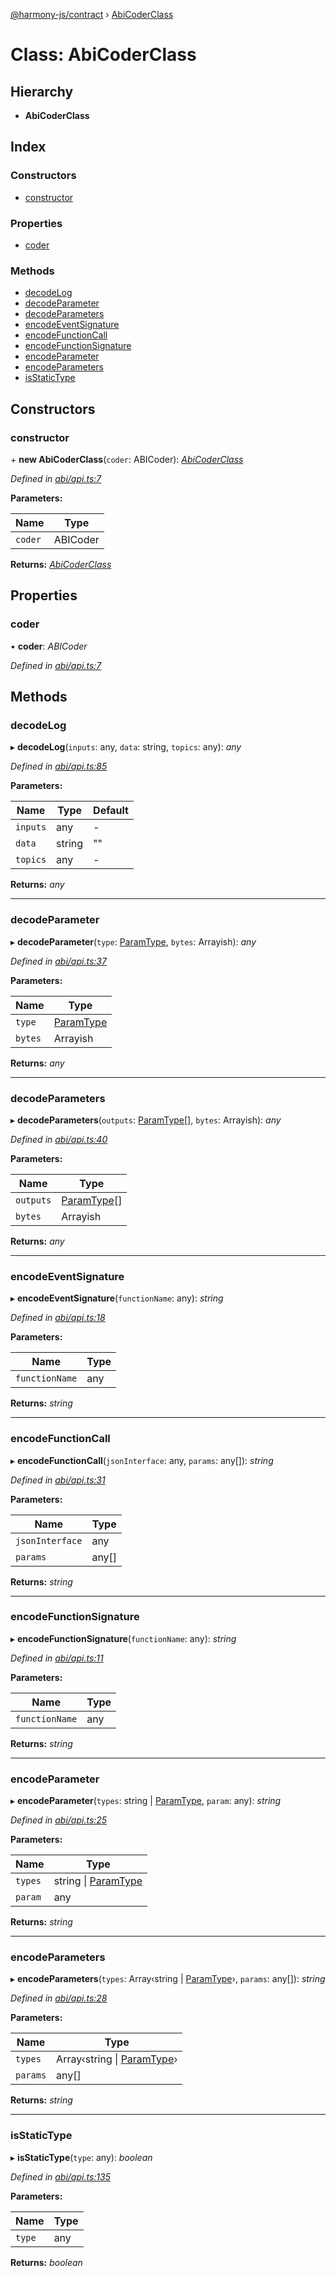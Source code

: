 [@harmony-js/contract](../globals.md) › [AbiCoderClass](abicoderclass.md)

# Class: AbiCoderClass

## Hierarchy

* **AbiCoderClass**

## Index

### Constructors

* [constructor](abicoderclass.md#constructor)

### Properties

* [coder](abicoderclass.md#coder)

### Methods

* [decodeLog](abicoderclass.md#decodelog)
* [decodeParameter](abicoderclass.md#decodeparameter)
* [decodeParameters](abicoderclass.md#decodeparameters)
* [encodeEventSignature](abicoderclass.md#encodeeventsignature)
* [encodeFunctionCall](abicoderclass.md#encodefunctioncall)
* [encodeFunctionSignature](abicoderclass.md#encodefunctionsignature)
* [encodeParameter](abicoderclass.md#encodeparameter)
* [encodeParameters](abicoderclass.md#encodeparameters)
* [isStaticType](abicoderclass.md#isstatictype)

## Constructors

###  constructor

\+ **new AbiCoderClass**(`coder`: ABICoder): *[AbiCoderClass](abicoderclass.md)*

*Defined in [abi/api.ts:7](https://github.com/FireStack-Lab/Harmony-sdk-core/blob/436f358/packages/harmony-contract/src/abi/api.ts#L7)*

**Parameters:**

Name | Type |
------ | ------ |
`coder` | ABICoder |

**Returns:** *[AbiCoderClass](abicoderclass.md)*

## Properties

###  coder

• **coder**: *ABICoder*

*Defined in [abi/api.ts:7](https://github.com/FireStack-Lab/Harmony-sdk-core/blob/436f358/packages/harmony-contract/src/abi/api.ts#L7)*

## Methods

###  decodeLog

▸ **decodeLog**(`inputs`: any, `data`: string, `topics`: any): *any*

*Defined in [abi/api.ts:85](https://github.com/FireStack-Lab/Harmony-sdk-core/blob/436f358/packages/harmony-contract/src/abi/api.ts#L85)*

**Parameters:**

Name | Type | Default |
------ | ------ | ------ |
`inputs` | any | - |
`data` | string | "" |
`topics` | any | - |

**Returns:** *any*

___

###  decodeParameter

▸ **decodeParameter**(`type`: [ParamType](../interfaces/paramtype.md), `bytes`: Arrayish): *any*

*Defined in [abi/api.ts:37](https://github.com/FireStack-Lab/Harmony-sdk-core/blob/436f358/packages/harmony-contract/src/abi/api.ts#L37)*

**Parameters:**

Name | Type |
------ | ------ |
`type` | [ParamType](../interfaces/paramtype.md) |
`bytes` | Arrayish |

**Returns:** *any*

___

###  decodeParameters

▸ **decodeParameters**(`outputs`: [ParamType](../interfaces/paramtype.md)[], `bytes`: Arrayish): *any*

*Defined in [abi/api.ts:40](https://github.com/FireStack-Lab/Harmony-sdk-core/blob/436f358/packages/harmony-contract/src/abi/api.ts#L40)*

**Parameters:**

Name | Type |
------ | ------ |
`outputs` | [ParamType](../interfaces/paramtype.md)[] |
`bytes` | Arrayish |

**Returns:** *any*

___

###  encodeEventSignature

▸ **encodeEventSignature**(`functionName`: any): *string*

*Defined in [abi/api.ts:18](https://github.com/FireStack-Lab/Harmony-sdk-core/blob/436f358/packages/harmony-contract/src/abi/api.ts#L18)*

**Parameters:**

Name | Type |
------ | ------ |
`functionName` | any |

**Returns:** *string*

___

###  encodeFunctionCall

▸ **encodeFunctionCall**(`jsonInterface`: any, `params`: any[]): *string*

*Defined in [abi/api.ts:31](https://github.com/FireStack-Lab/Harmony-sdk-core/blob/436f358/packages/harmony-contract/src/abi/api.ts#L31)*

**Parameters:**

Name | Type |
------ | ------ |
`jsonInterface` | any |
`params` | any[] |

**Returns:** *string*

___

###  encodeFunctionSignature

▸ **encodeFunctionSignature**(`functionName`: any): *string*

*Defined in [abi/api.ts:11](https://github.com/FireStack-Lab/Harmony-sdk-core/blob/436f358/packages/harmony-contract/src/abi/api.ts#L11)*

**Parameters:**

Name | Type |
------ | ------ |
`functionName` | any |

**Returns:** *string*

___

###  encodeParameter

▸ **encodeParameter**(`types`: string | [ParamType](../interfaces/paramtype.md), `param`: any): *string*

*Defined in [abi/api.ts:25](https://github.com/FireStack-Lab/Harmony-sdk-core/blob/436f358/packages/harmony-contract/src/abi/api.ts#L25)*

**Parameters:**

Name | Type |
------ | ------ |
`types` | string &#124; [ParamType](../interfaces/paramtype.md) |
`param` | any |

**Returns:** *string*

___

###  encodeParameters

▸ **encodeParameters**(`types`: Array‹string | [ParamType](../interfaces/paramtype.md)›, `params`: any[]): *string*

*Defined in [abi/api.ts:28](https://github.com/FireStack-Lab/Harmony-sdk-core/blob/436f358/packages/harmony-contract/src/abi/api.ts#L28)*

**Parameters:**

Name | Type |
------ | ------ |
`types` | Array‹string &#124; [ParamType](../interfaces/paramtype.md)› |
`params` | any[] |

**Returns:** *string*

___

###  isStaticType

▸ **isStaticType**(`type`: any): *boolean*

*Defined in [abi/api.ts:135](https://github.com/FireStack-Lab/Harmony-sdk-core/blob/436f358/packages/harmony-contract/src/abi/api.ts#L135)*

**Parameters:**

Name | Type |
------ | ------ |
`type` | any |

**Returns:** *boolean*
